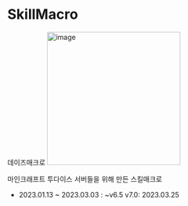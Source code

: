 # SkillMacro
데이즈매크로
<img width="272" alt="image" src="https://user-images.githubusercontent.com/57057173/227698802-168f68ee-8c3b-459b-8d85-cd65310eca11.png">

마인크래프트 투다이스 서버들을 위해 만든 스킬매크로

- 2023.01.13 ~ 2023.03.03 : ~v6.5
v7.0: 2023.03.25
